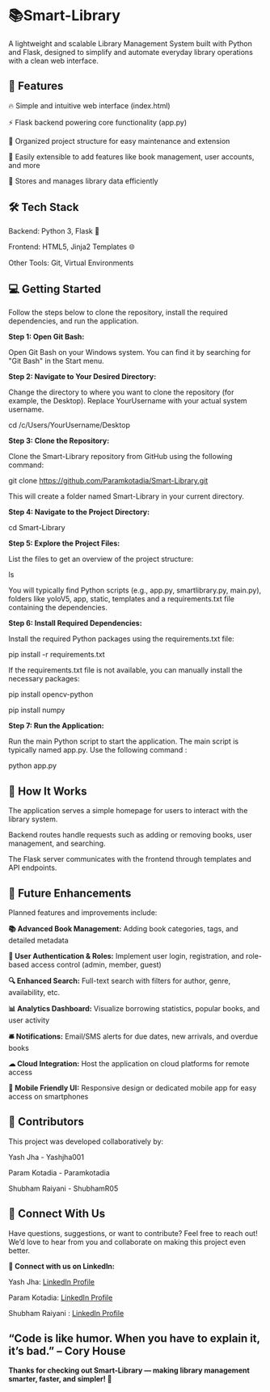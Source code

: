 # 📚Smart-Library

A lightweight and scalable Library Management System built with Python and Flask, designed to simplify and automate everyday library operations with a clean web interface.

## 🚀 Features
🔥 Simple and intuitive web interface (index.html)

⚡ Flask backend powering core functionality (app.py)

📁 Organized project structure for easy maintenance and extension

🔧 Easily extensible to add features like book management, user accounts, and more

💾 Stores and manages library data efficiently

## 🛠 Tech Stack
Backend: Python 3, Flask 🐍

Frontend: HTML5, Jinja2 Templates 🌐

Other Tools: Git, Virtual Environments

## 💻 Getting Started                                                    
Follow the steps below to clone the repository, install the required dependencies, and run the application.

__Step 1: Open Git Bash:__

Open Git Bash on your Windows system. You can find it by searching for "Git Bash" in the Start menu.

__Step 2: Navigate to Your Desired Directory:__

Change the directory to where you want to clone the repository (for example, the Desktop). Replace YourUsername with your actual system username.

cd /c/Users/YourUsername/Desktop

__Step 3: Clone the Repository:__

Clone the Smart-Library repository from GitHub using the following command:

git clone https://github.com/Paramkotadia/Smart-Library.git

This will create a folder named Smart-Library in your current directory.

__Step 4: Navigate to the Project Directory:__

cd Smart-Library

__Step 5: Explore the Project Files:__

List the files to get an overview of the project structure:


ls

You will typically find Python scripts (e.g., app.py, smartlibrary.py, main.py), folders like yoloV5, app, static, templates and a requirements.txt file containing the dependencies.

__Step 6: Install Required Dependencies:__

Install the required Python packages using the requirements.txt file:


pip install -r requirements.txt

If the requirements.txt file is not available, you can manually install the necessary packages:

pip install opencv-python


pip install numpy

__Step 7: Run the Application:__ 

Run the main Python script to start the application. The main script is typically named app.py. Use the following command :

python app.py

## 🧠 How It Works

The application serves a simple homepage for users to interact with the library system.

Backend routes handle requests such as adding or removing books, user management, and searching.

The Flask server communicates with the frontend through templates and API endpoints.

## 🔮 Future Enhancements

Planned features and improvements include:

__📚 Advanced Book Management:__ Adding book categories, tags, and detailed metadata

__👥 User Authentication & Roles:__ Implement user login, registration, and role-based access control (admin, member, guest)

__🔍 Enhanced Search:__ Full-text search with filters for author, genre, availability, etc.

__📊 Analytics Dashboard:__ Visualize borrowing statistics, popular books, and user activity

__🛎 Notifications:__ Email/SMS alerts for due dates, new arrivals, and overdue books

__☁ Cloud Integration:__ Host the application on cloud platforms for remote access

__📱 Mobile Friendly UI:__ Responsive design or dedicated mobile app for easy access on smartphones

## 👥 Contributors

This project was developed collaboratively by:

Yash Jha - Yashjha001

Param Kotadia - Paramkotadia

Shubham Raiyani - ShubhamR05

## 🤝 Connect With Us

Have questions, suggestions, or want to contribute? Feel free to reach out!
We’d love to hear from you and collaborate on making this project even better.

  

__📇 Connect with us on LinkedIn:__

Yash Jha: [LinkedIn Profile](https://www.linkedin.com/in/yash-jha-101870336?utm_source=share&utm_campaign=share_via&utm_content=profile&utm_medium=android_app )

Param Kotadia: [LinkedIn Profile](https://www.linkedin.com/in/param-kotadia-95641232b?utm_source=share&utm_campaign=share_via&utm_content=profile&utm_medium=android_app )

Shubham Raiyani : [LinkedIn Profile](https://www.linkedin.com/in/shubham-raiyani-162314335?utm_source=share&utm_campaign=share_via&utm_content=profile&utm_medium=android_app )

## “Code is like humor. When you have to explain it, it’s bad.” – Cory House


<b>Thanks for checking out Smart-Library — making library management smarter, faster, and simpler! 🚀
